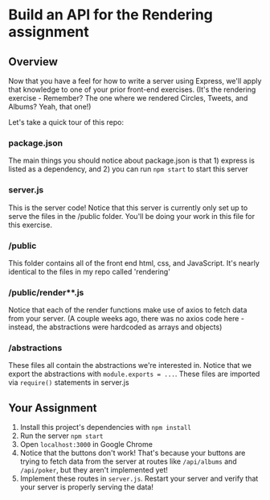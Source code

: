 # Build an API for the Rendering assignment

## Overview

Now that you have a feel for how to write a server using Express, we'll apply that knowledge to one of your prior front-end exercises. (It's the rendering exercise - Remember? The one where we rendered Circles, Tweets, and Albums? Yeah, that one!)

Let's take a quick tour of this repo:

### package.json

The main things you should notice about package.json is that 1) express is listed as a dependency, and 2) you can run `npm start` to start this server

### server.js

This is the server code! Notice that this server is currently only set up to serve the files in the /public folder. You'll be doing your work in this file for this exercise.

### /public

This folder contains all of the front end html, css, and JavaScript. It's nearly identical to the files in my repo called 'rendering'

### /public/render\*\*.js

Notice that each of the render functions make use of axios to fetch data from your server. (A couple weeks ago, there was no axios code here - instead, the abstractions were hardcoded as arrays and objects)

### /abstractions

These files all contain the abstractions we're interested in. Notice that we export the abstractions with `module.exports = ...`. These files are imported via `require()` statements in server.js

## Your Assignment

1. Install this project's dependencies with `npm install`
2. Run the server `npm start`
3. Open `localhost:3000` in Google Chrome
4. Notice that the buttons don't work! That's because your buttons are trying to fetch data from the server at routes like `/api/albums` and `/api/poker`, but they aren't implemented yet!
5. Implement these routes in `server.js`. Restart your server and verify that your server is properly serving the data!
